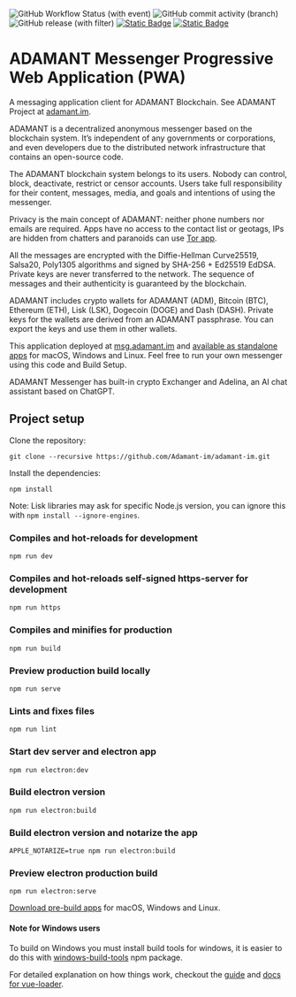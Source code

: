 ![GitHub Workflow Status (with event)](https://img.shields.io/github/actions/workflow/status/adamant-im/adamant-im/dev.yml) ![GitHub commit activity (branch)](https://img.shields.io/github/commit-activity/m/Adamant-im/adamant-im?color=24bd13) ![GitHub release (with filter)](https://img.shields.io/github/v/release/adamant-im/adamant-im?color=24bd13) [![Static Badge](https://img.shields.io/badge/Slack-brightgreen?logo=slack&logoColor=white&labelColor=fa8f02&color=grey&link=https%3A%2F%2Fjoin.slack.com%2Ft%2Fadamant-im%2Fshared_invite%2Fzt-3n32uqh3-TmTM4qPAKcp3PzrPMtKETQ)](https://join.slack.com/t/adamant-im/shared_invite/zt-3n32uqh3-TmTM4qPAKcp3PzrPMtKETQ) [![Static Badge](https://img.shields.io/badge/Twitter-brightgreen?logo=x&logoColor=white&labelColor=blue&color=grey&link=https%3A%2F%2Ftwitter.com%2Fadamant_im)](https://twitter.com/adamant_im)

# ADAMANT Messenger Progressive Web Application (PWA)

A messaging application client for ADAMANT Blockchain. See ADAMANT Project at [adamant.im](https://adamant.im).

ADAMANT is a decentralized anonymous messenger based on the blockchain system. It’s independent of any governments or corporations, and even developers due to the distributed network infrastructure that contains an open-source code.

The ADAMANT blockchain system belongs to its users. Nobody can control, block, deactivate, restrict or censor accounts. Users take full responsibility for their content, messages, media, and goals and intentions of using the messenger.

Privacy is the main concept of ADAMANT: neither phone numbers nor emails are required. Apps have no access to the contact list or geotags, IPs are hidden from chatters and paranoids can use [Tor app](http://adamant6457join2rxdkr2y7iqatar7n4n72lordxeknj435i4cjhpyd.onion).

All the messages are encrypted with the Diffie-Hellman Curve25519, Salsa20, Poly1305 algorithms and signed by SHA-256 + Ed25519 EdDSA. Private keys are never transferred to the network. The sequence of messages and their authenticity is guaranteed by the blockchain.

ADAMANT includes crypto wallets for ADAMANT (ADM), Bitcoin (BTC), Ethereum (ETH), Lisk (LSK), Dogecoin (DOGE) and Dash (DASH). Private keys for the wallets are derived from an ADAMANT passphrase. You can export the keys and use them in other wallets.

This application deployed at [msg.adamant.im](https://msg.adamant.im) and [available as standalone apps](https://adamant.im/#adm-apps) for macOS, Windows and Linux. Feel free to run your own messenger using this code and Build Setup.

ADAMANT Messenger has built-in crypto Exchanger and Adelina, an AI chat assistant based on ChatGPT.

## Project setup

Clone the repository:

```
git clone --recursive https://github.com/Adamant-im/adamant-im.git
```

Install the dependencies:

```
npm install
```

Note: Lisk libraries may ask for specific Node.js version, you can ignore this with `npm install --ignore-engines`.

### Compiles and hot-reloads for development

```
npm run dev
```

### Compiles and hot-reloads self-signed https-server for development

```
npm run https
```

### Compiles and minifies for production

```
npm run build
```

### Preview production build locally

```
npm run serve
```

### Lints and fixes files

```
npm run lint
```

### Start dev server and electron app

```
npm run electron:dev
```

### Build electron version

```
npm run electron:build
```

### Build electron version and notarize the app

```
APPLE_NOTARIZE=true npm run electron:build
```

### Preview electron production build

```
npm run electron:serve
```

[Download pre-build apps](https://adamant.im/#adm-apps) for macOS, Windows and Linux.

#### Note for Windows users

To build on Windows you must install build tools for windows, it is easier to do this with [windows-build-tools](https://github.com/felixrieseberg/windows-build-tools) npm package.

For detailed explanation on how things work, checkout the [guide](http://vuejs-templates.github.io/webpack/) and [docs for vue-loader](http://vuejs.github.io/vue-loader).

